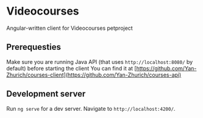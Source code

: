 # Videocourses

Angular-written client for Videocourses petproject

## Prerequesties
Make sure you are running Java API (that uses `http://localhost:8080/` by default) before starting the client
You can find it at [https://github.com/Yan-Zhurich/courses-client](https://github.com/Yan-Zhurich/courses-api)

## Development server

Run `ng serve` for a dev server. Navigate to `http://localhost:4200/`.


